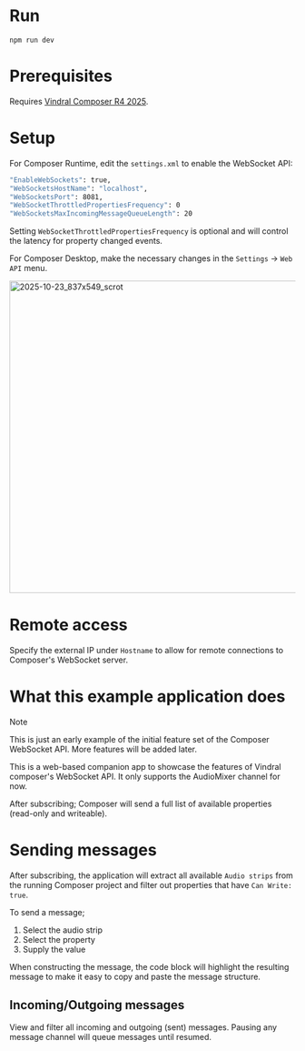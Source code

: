 # Run

`npm run dev`

# Prerequisites

Requires [Vindral Composer R4 2025](https://vindral.com/composer/).

# Setup

For Composer Runtime, edit the `settings.xml` to enable the WebSocket API:

```BASH
"EnableWebSockets": true,
"WebSocketsHostName": "localhost",
"WebSocketsPort": 8081,
"WebSocketThrottledPropertiesFrequency": 0
"WebSocketsMaxIncomingMessageQueueLength": 20
```

Setting `WebSocketThrottledPropertiesFrequency` is optional and will control the latency for property changed events.

For Composer Desktop, make the necessary changes in the `Settings` -> `Web API` menu.

<img width="837" height="549" alt="2025-10-23_837x549_scrot" src="https://github.com/user-attachments/assets/21d62290-1070-456a-8a44-87684507428b" />

# Remote access
Specify the external IP under `Hostname` to allow for remote connections to Composer's WebSocket server.

# What this example application does

> [!NOTE]
> This is just an early example of the initial feature set of the Composer WebSocket API. More features will be added later.

This is a web-based companion app to showcase the features of Vindral composer's WebSocket API.
It only supports the AudioMixer channel for now.

After subscribing; Composer will send a full list of available properties (read-only and writeable).

# Sending messages

After subscribing, the application will extract all available `Audio strips` from the running Composer project and filter out properties that have `Can Write: true`.

To send a message;

1. Select the audio strip
2. Select the property
3. Supply the value

When constructing the message, the code block will highlight the resulting message to make it easy to copy and paste the message structure.

## Incoming/Outgoing messages

View and filter all incoming and outgoing (sent) messages. Pausing any message channel will queue messages until resumed.
